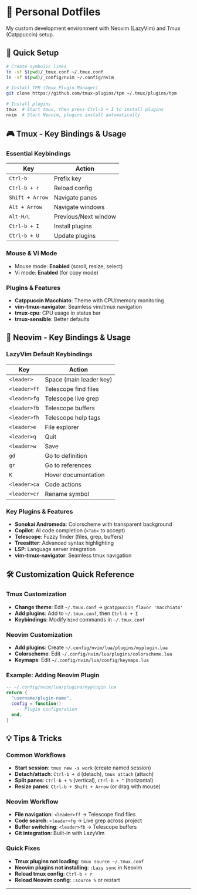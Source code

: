 # 🚀 Personal Dotfiles

My custom development environment with Neovim (LazyVim) and Tmux (Catppuccin) setup.

## 🚀 Quick Setup

```bash
# Create symbolic links
ln -sf $(pwd)/_tmux.conf ~/.tmux.conf
ln -sf $(pwd)/_config/nvim ~/.config/nvim

# Install TPM (Tmux Plugin Manager)
git clone https://github.com/tmux-plugins/tpm ~/.tmux/plugins/tpm

# Install plugins
tmux  # Start tmux, then press Ctrl-b + I to install plugins
nvim  # Start Neovim, plugins install automatically
```

## 🎮 Tmux - Key Bindings & Usage

### Essential Keybindings
| Key | Action |
|-----|--------|
| `Ctrl-b` | Prefix key |
| `Ctrl-b + r` | Reload config |
| `Shift + Arrow` | Navigate panes |
| `Alt + Arrow` | Navigate windows |
| `Alt-H/L` | Previous/Next window |
| `Ctrl-b + I` | Install plugins |
| `Ctrl-b + U` | Update plugins |

### Mouse & Vi Mode
- Mouse mode: **Enabled** (scroll, resize, select)
- Vi mode: **Enabled** (for copy mode)

### Plugins & Features
- **Catppuccin Macchiato**: Theme with CPU/memory monitoring
- **vim-tmux-navigator**: Seamless vim/tmux navigation
- **tmux-cpu**: CPU usage in status bar
- **tmux-sensible**: Better defaults

## 🎨 Neovim - Key Bindings & Usage

### LazyVim Default Keybindings
| Key | Action |
|-----|--------|
| `<leader>` | Space (main leader key) |
| `<leader>ff` | Telescope find files |
| `<leader>fg` | Telescope live grep |
| `<leader>fb` | Telescope buffers |
| `<leader>fh` | Telescope help tags |
| `<leader>e` | File explorer |
| `<leader>q` | Quit |
| `<leader>w` | Save |
| `gd` | Go to definition |
| `gr` | Go to references |
| `K` | Hover documentation |
| `<leader>ca` | Code actions |
| `<leader>cr` | Rename symbol |

### Key Plugins & Features
- **Sonokai Andromeda**: Colorscheme with transparent background
- **Copilot**: AI code completion (`<Tab>` to accept)
- **Telescope**: Fuzzy finder (files, grep, buffers)
- **Treesitter**: Advanced syntax highlighting
- **LSP**: Language server integration
- **vim-tmux-navigator**: Seamless tmux navigation

## 🛠️ Customization Quick Reference

### Tmux Customization
- **Change theme**: Edit `~/.tmux.conf` → `@catppuccin_flavor 'macchiato'`
- **Add plugins**: Add to `~/.tmux.conf`, then `Ctrl-b + I`
- **Keybindings**: Modify `bind` commands in `~/.tmux.conf`

### Neovim Customization
- **Add plugins**: Create `~/.config/nvim/lua/plugins/myplugin.lua`
- **Colorscheme**: Edit `~/.config/nvim/lua/plugins/colorscheme.lua`
- **Keymaps**: Edit `~/.config/nvim/lua/config/keymaps.lua`

### Example: Adding Neovim Plugin
```lua
-- ~/.config/nvim/lua/plugins/myplugin.lua
return {
  "username/plugin-name",
  config = function()
    -- Plugin configuration
  end,
}
```

## 💡 Tips & Tricks

### Common Workflows
- **Start session**: `tmux new -s work` (create named session)
- **Detach/attach**: `Ctrl-b + d` (detach), `tmux attach` (attach)
- **Split panes**: `Ctrl-b + %` (vertical), `Ctrl-b + "` (horizontal)
- **Resize panes**: `Ctrl-b + Shift + Arrow` (or drag with mouse)

### Neovim Workflow
- **File navigation**: `<leader>ff` → Telescope find files
- **Code search**: `<leader>fg` → Live grep across project
- **Buffer switching**: `<leader>fb` → Telescope buffers
- **Git integration**: Built-in with LazyVim

### Quick Fixes
- **Tmux plugins not loading**: `tmux source ~/.tmux.conf`
- **Neovim plugins not installing**: `:Lazy sync` in Neovim
- **Reload tmux config**: `Ctrl-b + r`
- **Reload Neovim config**: `:source %` or restart

---

